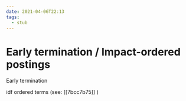 ```yaml
---
date: 2021-04-06T22:13
tags: 
  - stub
---
```


# Early termination / Impact-ordered postings

Early termination

idf ordered terms (see: [[7bcc7b75]] )

